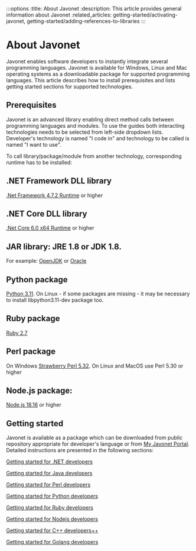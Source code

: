 :::options
:title: About Javonet
:description: This article provides general information about Javonet
:related_articles: getting-started/activating-javonet, getting-started/adding-references-to-libraries
:::

# About Javonet  
      
Javonet enables software developers to instantly integrate several programming languages. Javonet is available for Windows, Linux and Mac operating systems as a downloadable package for supported programming languages. This article describes how to install prerequisites and lists getting started sections for supported technologies.
  
## Prerequisites  
  
Javonet is an advanced library enabling direct method calls between programming languages and modules. To use the guides both interacting technologies needs to be selected from left-side dropdown lists. Developer's technology is named "I code in" and technology to be called is named "I want to use". 
  
To call library/package/module from another technology, corresponding runtime has to be installed:  
  
## .NET Framework DLL library
[.Net Framework 4.7.2 Runtime](https://dotnet.microsoft.com/en-us/download/dotnet-framework/net472) or higher  

## .NET Core DLL library
[.Net Core 6.0 x64 Runtime](https://dotnet.microsoft.com/en-us/download/dotnet/6.0) or higher  
 
## JAR library: JRE 1.8 or JDK 1.8. 
For example: [OpenJDK](https://www.openlogic.com/openjdk-downloads?field_java_parent_version_target_id=416&field_operating_system_target_id=All&field_architecture_target_id=391&field_java_package_target_id=All) or [Oracle](https://www.oracle.com/pl/java/technologies/javase/javase8u211-later-archive-downloads.html)

## Python package
[Python 3.11](https://www.python.org/downloads/release/python-3113/). On Linux - if some packages are missing - it may be necessary to install libpython3.11-dev package too.

## Ruby package
[Ruby 2.7](https://rubyinstaller.org/downloads/) 

## Perl package
On Windows [Strawberry Perl 5.32](https://strawberryperl.com/download/5.32.1.1/strawberry-perl-5.32.1.1-64bit.msi). On Linux and MacOS use Perl 5.30 or higher

## Node.js package: 
[Node.js 18.16](https://nodejs.org/dist/latest-v18.x/) or higher
  

## Getting started  
  
Javonet is available as a package which can be downloaded from public repository appropriate for developer's language or from [My Javonet Portal](https://my.javonet.com). Detailed instructions are presented in the following sections:  
  
[Getting started for .NET developers](/guides/v2/csharp/`{called_technology}`/getting-started/getting-started-dotnet)  

  
[Getting started for Java developers](/guides/v2/java/`{called_technology}`/getting-started/getting-started-java)  

  
[Getting started for Perl developers](/guides/v2/perl/`{called_technology}`/getting-started/getting-started-perl)  

  
[Getting started for Python developers](/guides/v2/python/`{called_technology}`/getting-started/getting-started-python)  

  
[Getting started for Ruby developers](/guides/v2/ruby/`{called_technology}`/getting-started/getting-started-ruby)  

  
[Getting started for Nodejs developers](/guides/v2/javascript/`{called_technology}`/getting-started/getting-started-nodejs)  

  
[Getting started for C++ developers++](/guides/v2/cpp/`{called_technology}`/getting-started/getting-started-cpp)  

  
[Getting started for Golang developers](/guides/v2/golang/`{called_technology}`/getting-started/getting-started-golang)    
  
